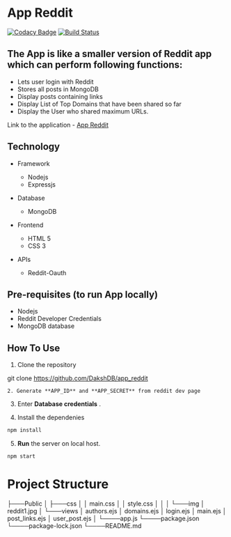 #  App Reddit
[![Codacy Badge](https://api.codacy.com/project/badge/Grade/1ac554483fac462797ffa5a8b9adf2fa?style=flat-square)]()
[![Build Status](https://api.travis-ci.org/fossasia/badgeyay.svg?branch=development&style=flat-square)]()


The App is like a smaller version of Reddit app which can perform following functions:
-
  - Lets user login with Reddit
  - Stores all posts in MongoDB  
  - Display posts containing links
  - Display List of Top Domains that have been shared so far
  - Display the User who shared maximum URLs.

Link to the application - [App Reddit](https://app-reddit.herokuapp.com/)

## Technology

- Framework
    - Nodejs
    - Expressjs
    
- Database
     - MongoDB

- Frontend
    - HTML 5
    - CSS 3

- APIs
    - Reddit-Oauth

## Pre-requisites (to run App locally)
- Nodejs
- Reddit Developer Credentials
- MongoDB database

## How To Use
1. Clone the repository

git clone https://github.com/DakshDB/app_reddit
```
2. Generate **APP_ID** and **APP_SECRET** from reddit dev page
```

3. Enter **Database credentials** .

4. Install the dependenies
```sh
npm install
```
5. **Run** the server on local host.
```sh 
npm start
```
# Project Structure

├───Public
│   ├───css
│   │       main.css
│   │       style.css
│   │
│   └───img
│           reddit1.jpg
│
└───views
│        authors.ejs
│        domains.ejs
│        login.ejs
│        main.ejs
│        post_links.ejs
│        user_post.ejs
│
└────app.js
└────package.json
└────package-lock.json
└────README.md
